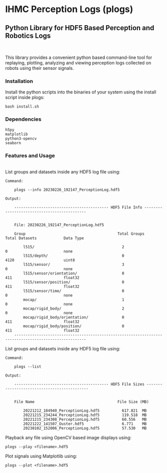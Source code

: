 # IHMC Perception Logs (plogs)

## Python Library for HDF5 Based Perception and Robotics Logs

<br>

This library provides a convenient python based command-line tool for replaying, plotting, analyzing and viewing perception logs collected on robots using their sensor signals. 

### Installation

Install the python scripts into the binaries of your system using the install script inside plogs:

    bash install.sh

### Dependencies
    h5py
    matplotlib
    python3-opencv
    seaborn

### Features and Usage

<br>
List groups and datasets inside any HDF5 log file using:

    Command:
        
        plogs --info 20230226_192147_PerceptionLog.hdf5

    Output:

        ------------------------------------------ HDF5 File Info --------------------------------------------


        File: 20230226_192147_PerceptionLog.hdf5

        Group                                         Total Groups         Total Datasets            Data Type 

            l515/                                       2                    0                         none      
            l515/depth/                                 0                    4120                      uint8     
            l515/sensor/                                3                    0                         none      
            l515/sensor/orientation/                    0                    411                       float32   
            l515/sensor/position/                       0                    411                       float32   
            l515/sensor/time/                           0                    0                         none      
            mocap/                                      1                    0                         none      
            mocap/rigid_body/                           2                    0                         none      
            mocap/rigid_body/orientation/               0                    411                       float32   
            mocap/rigid_body/position/                  0                    411                       float32   
        ------------------------------------------------------------------------------------------------------


List groups and datasets inside any HDF5 log file using:

    Command:
    
        plogs --list

    Output:

        ------------------------------------------ HDF5 File Sizes --------------------------------------------


        File Name                                     File Size (MB)      

            20221212_184940_PerceptionLog.hdf5          617.821  MB
            20221215_234244_PerceptionLog.hdf5          119.518  MB
            20221215_234308_PerceptionLog.hdf5          60.556   MB
            20221222_141507_Ouster.hdf5                 6.771    MB
            20230102_152006_PerceptionLog.hdf5          57.530   MB

Playback any file using OpenCV based image displays using:

    plogs --play <filename>.hdf5


Plot signals using Matplotlib using: 

    plogs --plot <filename>.hdf5


